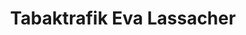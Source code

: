 ---
title: "Tabaktrafik Eva Lassacher"
url: /scheifling/tabaktrafik-eva-lassacher/
shop: Zeitungen
---